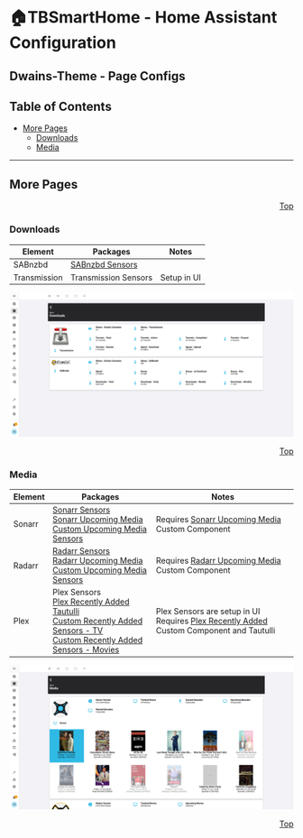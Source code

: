 # 🏠TBSmartHome - Home Assistant Configuration <!-- omit in toc -->

## Dwains-Theme - Page Configs <!-- omit in toc -->

## Table of Contents <!-- omit in toc -->

- [More Pages](#more-pages)
  - [Downloads](#downloads)
  - [Media](#media)

---

## More Pages

<p align="right"><a href="#top" title="Back to top">Top</a></p>

### Downloads

| Element      | Packages                                                | Notes       |
| ------------ | ------------------------------------------------------- | ----------- |
| SABnzbd      | [SABnzbd Sensors](../../packages/services/sabnzbd.yaml) |             |
| Transmission | Transmission Sensors                                    | Setup in UI |

![Screenshot - Downloads](../../.assets/more_downloads.png?raw=True)

<p align="right"><a href="#top" title="Back to top">Top</a></p>

### Media

| Element | Packages                                                                                                                                                                                                                                                                                                                                                                   | Notes                                                                                                                                                          |
| ------- | -------------------------------------------------------------------------------------------------------------------------------------------------------------------------------------------------------------------------------------------------------------------------------------------------------------------------------------------------------------------------- | -------------------------------------------------------------------------------------------------------------------------------------------------------------- |
| Sonarr  | [Sonarr Sensors](../../packages/services/sonarr.yaml)<br/>[Sonarr Upcoming Media](../../packages/services/sonarr_upcoming_media.yaml)<br/> [Custom Upcoming Media Sensors](../../packages/media/upcomingmedia/upcomingmedia_sonarr.yaml)                                                                                                                                   | Requires [Sonarr Upcoming Media](https://github.com/custom-components/sensor.sonarr_upcoming_media) Custom Component                                           |
| Radarr  | [Radarr Sensors](../../packages/services/radarr.yaml)<br/>[Radarr Upcoming Media](../../packages/services/radarr_upcoming_media.yaml)<br/>[Custom Upcoming Media Sensors](../../packages/media/upcomingmedia/upcomingmedia_radarr.yaml)                                                                                                                                    | Requires [Radarr Upcoming Media](https://github.com/custom-components/sensor.radarr_upcoming_media) Custom Component                                           |
| Plex    | Plex Sensors <br/>[Plex Recently Added](../../packages/services/plex_upcoming_media.yaml)<br/>[Tautulli](../../packages/services/plex_tautulli.yaml)<br/>[Custom Recently Added Sensors - TV](.././packages/media/upcomingmedia/upcomingmedia_plex_tv.yaml)<br/>[Custom Recently Added Sensors - Movies](.././packages/media/upcomingmedia/upcomingmedia_plex_movies.yaml) | Plex Sensors are setup in UI<br/>Requires [Plex Recently Added](https://github.com/custom-components/sensor.plex_recently_added) Custom Component and Tautulli |

![Screenshot - More](../../.assets/more_media.png?raw=True)

<p align="right"><a href="#top" title="Back to top">Top</a></p>
